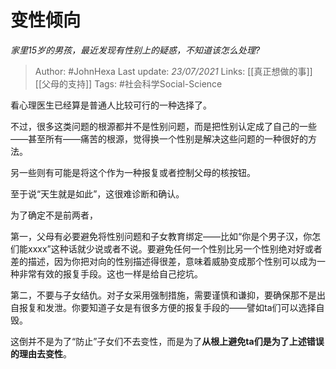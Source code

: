 # 变性倾向
*家里15岁的男孩，最近发现有性别上的疑惑，不知道该怎么处理?*

> Author: #JohnHexa
Last update: *23/07/2021* 
Links: [[真正想做的事]] [[父母的支持]]
Tags:  #社会科学Social-Science  



看心理医生已经算是普通人比较可行的一种选择了。

不过，很多这类问题的根源都并不是性别问题，而是把性别认定成了自己的一些——甚至所有——痛苦的根源，觉得换一个性别是解决这些问题的一种很好的方法。

另一些则有可能是将这个作为一种报复或者控制父母的核按钮。

至于说“天生就是如此”，这很难诊断和确认。

为了确定不是前两者，

第一，父母有必要避免将性别问题和子女教育绑定——比如“你是个男子汉，你怎们能xxxx”这种话就少说或者不说。要避免任何一个性别比另一个性别绝对好或者差的描述，因为你把对向的性别描述得很差，意味着威胁变成那个性别可以成为一种非常有效的报复手段。这也一样是给自己挖坑。

第二，不要与子女结仇。对子女采用强制措施，需要谨慎和谦抑，要确保那不是出自报复和发泄。你要知道子女是有很多方便的报复手段的——譬如ta们可以选择自毁。

这倒并不是为了“防止”子女们不去变性，而是为了**从根上避免ta们是为了上述错误的理由去变性**。



